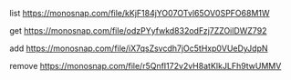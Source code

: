 list https://monosnap.com/file/kKjF184jYO07OTvl65OV0SPFO68M1W

get https://monosnap.com/file/odzPYyfwkd832odFzj7ZZOilDWZ792

add https://monosnap.com/file/iX7qsZsvcdh7jOc5tHxp0VUeDyJdpN

remove https://monosnap.com/file/r5QnfI172v2vH8atKIkJLFh9twUMMV
